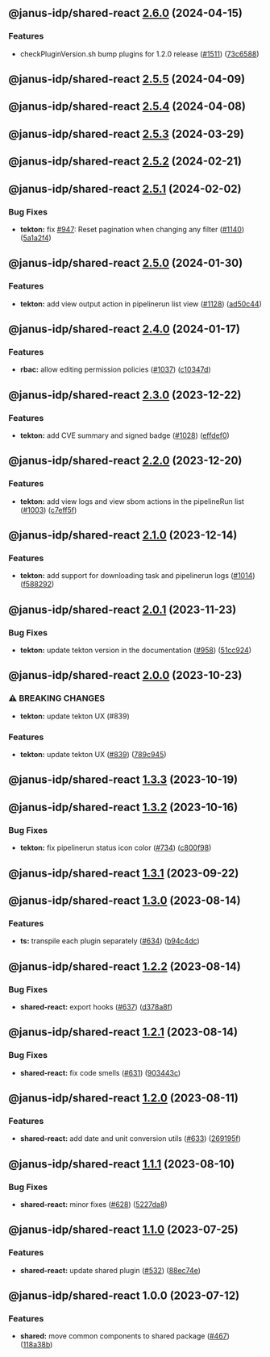 ## @janus-idp/shared-react [2.6.0](https://github.com/janus-idp/backstage-plugins/compare/@janus-idp/shared-react@2.5.5...@janus-idp/shared-react@2.6.0) (2024-04-15)


### Features

* checkPluginVersion.sh bump plugins for 1.2.0 release ([#1511](https://github.com/janus-idp/backstage-plugins/issues/1511)) ([73c6588](https://github.com/janus-idp/backstage-plugins/commit/73c6588adb7e8c20907b06f2a8ef248cfd4332e4))

## @janus-idp/shared-react [2.5.5](https://github.com/janus-idp/backstage-plugins/compare/@janus-idp/shared-react@2.5.4...@janus-idp/shared-react@2.5.5) (2024-04-09)

## @janus-idp/shared-react [2.5.4](https://github.com/janus-idp/backstage-plugins/compare/@janus-idp/shared-react@2.5.3...@janus-idp/shared-react@2.5.4) (2024-04-08)

## @janus-idp/shared-react [2.5.3](https://github.com/janus-idp/backstage-plugins/compare/@janus-idp/shared-react@2.5.2...@janus-idp/shared-react@2.5.3) (2024-03-29)

## @janus-idp/shared-react [2.5.2](https://github.com/janus-idp/backstage-plugins/compare/@janus-idp/shared-react@2.5.1...@janus-idp/shared-react@2.5.2) (2024-02-21)

## @janus-idp/shared-react [2.5.1](https://github.com/janus-idp/backstage-plugins/compare/@janus-idp/shared-react@2.5.0...@janus-idp/shared-react@2.5.1) (2024-02-02)


### Bug Fixes

* **tekton:** fix [#947](https://github.com/janus-idp/backstage-plugins/issues/947): Reset pagination when changing any filter ([#1140](https://github.com/janus-idp/backstage-plugins/issues/1140)) ([5a1a2f4](https://github.com/janus-idp/backstage-plugins/commit/5a1a2f442e2c5957bd725e57066448e5b67d8807))

## @janus-idp/shared-react [2.5.0](https://github.com/janus-idp/backstage-plugins/compare/@janus-idp/shared-react@2.4.0...@janus-idp/shared-react@2.5.0) (2024-01-30)


### Features

* **tekton:** add view output action in pipelinerun list view ([#1128](https://github.com/janus-idp/backstage-plugins/issues/1128)) ([ad50c44](https://github.com/janus-idp/backstage-plugins/commit/ad50c44233332b0f1325cef5a41d82ba79c538fb))

## @janus-idp/shared-react [2.4.0](https://github.com/janus-idp/backstage-plugins/compare/@janus-idp/shared-react@2.3.0...@janus-idp/shared-react@2.4.0) (2024-01-17)


### Features

* **rbac:** allow editing permission policies ([#1037](https://github.com/janus-idp/backstage-plugins/issues/1037)) ([c10347d](https://github.com/janus-idp/backstage-plugins/commit/c10347d1ecaa13d6d786ab51a05c6046530e457c))

## @janus-idp/shared-react [2.3.0](https://github.com/janus-idp/backstage-plugins/compare/@janus-idp/shared-react@2.2.0...@janus-idp/shared-react@2.3.0) (2023-12-22)


### Features

* **tekton:** add CVE summary and signed badge ([#1028](https://github.com/janus-idp/backstage-plugins/issues/1028)) ([effdef0](https://github.com/janus-idp/backstage-plugins/commit/effdef085deaeea78a819d1bde960f83820ec705))

## @janus-idp/shared-react [2.2.0](https://github.com/janus-idp/backstage-plugins/compare/@janus-idp/shared-react@2.1.0...@janus-idp/shared-react@2.2.0) (2023-12-20)


### Features

* **tekton:** add view logs and view sbom actions in the pipelineRun list ([#1003](https://github.com/janus-idp/backstage-plugins/issues/1003)) ([c7eff5f](https://github.com/janus-idp/backstage-plugins/commit/c7eff5f33daef8eaba58df7e987b44f09c7a8ff9))

## @janus-idp/shared-react [2.1.0](https://github.com/janus-idp/backstage-plugins/compare/@janus-idp/shared-react@2.0.1...@janus-idp/shared-react@2.1.0) (2023-12-14)


### Features

* **tekton:** add support for downloading task and pipelinerun logs ([#1014](https://github.com/janus-idp/backstage-plugins/issues/1014)) ([f588292](https://github.com/janus-idp/backstage-plugins/commit/f5882921756a7aa6d5a74d8fdb6bfc52a7c0c209))

## @janus-idp/shared-react [2.0.1](https://github.com/janus-idp/backstage-plugins/compare/@janus-idp/shared-react@2.0.0...@janus-idp/shared-react@2.0.1) (2023-11-23)


### Bug Fixes

* **tekton:** update tekton version in the documentation ([#958](https://github.com/janus-idp/backstage-plugins/issues/958)) ([51cc924](https://github.com/janus-idp/backstage-plugins/commit/51cc924b1341d04aa75a1713713c8a6700b2c0a3))

## @janus-idp/shared-react [2.0.0](https://github.com/janus-idp/backstage-plugins/compare/@janus-idp/shared-react@1.3.3...@janus-idp/shared-react@2.0.0) (2023-10-23)


### ⚠ BREAKING CHANGES

* **tekton:** update tekton UX (#839)

### Features

* **tekton:** update tekton UX ([#839](https://github.com/janus-idp/backstage-plugins/issues/839)) ([789c945](https://github.com/janus-idp/backstage-plugins/commit/789c945580b8f82349a5c62b98c77d5dbf4781f1))

## @janus-idp/shared-react [1.3.3](https://github.com/janus-idp/backstage-plugins/compare/@janus-idp/shared-react@1.3.2...@janus-idp/shared-react@1.3.3) (2023-10-19)

## @janus-idp/shared-react [1.3.2](https://github.com/janus-idp/backstage-plugins/compare/@janus-idp/shared-react@1.3.1...@janus-idp/shared-react@1.3.2) (2023-10-16)


### Bug Fixes

* **tekton:** fix pipelinerun status icon color ([#734](https://github.com/janus-idp/backstage-plugins/issues/734)) ([c800f98](https://github.com/janus-idp/backstage-plugins/commit/c800f987afc9a96bec93c13295d8fdb0c5964a93))

## @janus-idp/shared-react [1.3.1](https://github.com/janus-idp/backstage-plugins/compare/@janus-idp/shared-react@1.3.0...@janus-idp/shared-react@1.3.1) (2023-09-22)

## @janus-idp/shared-react [1.3.0](https://github.com/janus-idp/backstage-plugins/compare/@janus-idp/shared-react@1.2.2...@janus-idp/shared-react@1.3.0) (2023-08-14)


### Features

* **ts:** transpile each plugin separately ([#634](https://github.com/janus-idp/backstage-plugins/issues/634)) ([b94c4dc](https://github.com/janus-idp/backstage-plugins/commit/b94c4dc50ada328e5ce1bed5fb7c76f64607e1ee))

## @janus-idp/shared-react [1.2.2](https://github.com/janus-idp/backstage-plugins/compare/@janus-idp/shared-react@1.2.1...@janus-idp/shared-react@1.2.2) (2023-08-14)


### Bug Fixes

* **shared-react:** export hooks ([#637](https://github.com/janus-idp/backstage-plugins/issues/637)) ([d378a8f](https://github.com/janus-idp/backstage-plugins/commit/d378a8f79a9a5ad25c12aad51d5849d6bc3b4bec))

## @janus-idp/shared-react [1.2.1](https://github.com/janus-idp/backstage-plugins/compare/@janus-idp/shared-react@1.2.0...@janus-idp/shared-react@1.2.1) (2023-08-14)


### Bug Fixes

* **shared-react:** fix code smells ([#631](https://github.com/janus-idp/backstage-plugins/issues/631)) ([903443c](https://github.com/janus-idp/backstage-plugins/commit/903443c20f41a245a1a370818df60a4d255e6b0f))

## @janus-idp/shared-react [1.2.0](https://github.com/janus-idp/backstage-plugins/compare/@janus-idp/shared-react@1.1.1...@janus-idp/shared-react@1.2.0) (2023-08-11)


### Features

* **shared-react:** add date and unit conversion utils ([#633](https://github.com/janus-idp/backstage-plugins/issues/633)) ([269195f](https://github.com/janus-idp/backstage-plugins/commit/269195f18d6230b7bde114bb4e45d2e8421be378))

## @janus-idp/shared-react [1.1.1](https://github.com/janus-idp/backstage-plugins/compare/@janus-idp/shared-react@1.1.0...@janus-idp/shared-react@1.1.1) (2023-08-10)


### Bug Fixes

* **shared-react:** minor fixes ([#628](https://github.com/janus-idp/backstage-plugins/issues/628)) ([5227da8](https://github.com/janus-idp/backstage-plugins/commit/5227da82f9a3569c6d5e75e1ee09e2b44eab68fd))

## @janus-idp/shared-react [1.1.0](https://github.com/janus-idp/backstage-plugins/compare/@janus-idp/shared-react@1.0.0...@janus-idp/shared-react@1.1.0) (2023-07-25)


### Features

* **shared-react:** update shared plugin ([#532](https://github.com/janus-idp/backstage-plugins/issues/532)) ([88ec74e](https://github.com/janus-idp/backstage-plugins/commit/88ec74e704c185785329d12f129bd8e1590ac1c8))

## @janus-idp/shared-react 1.0.0 (2023-07-12)


### Features

* **shared:** move common components to shared package ([#467](https://github.com/janus-idp/backstage-plugins/issues/467)) ([118a38b](https://github.com/janus-idp/backstage-plugins/commit/118a38b39aef20e7d6912950d6700ba202d81159))
